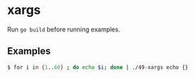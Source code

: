 # xargs

Run `go build` before running examples.

## Examples

```bash
$ for i in {1..60} ; do echo $i; done | ./49-xargs echo {}
```
